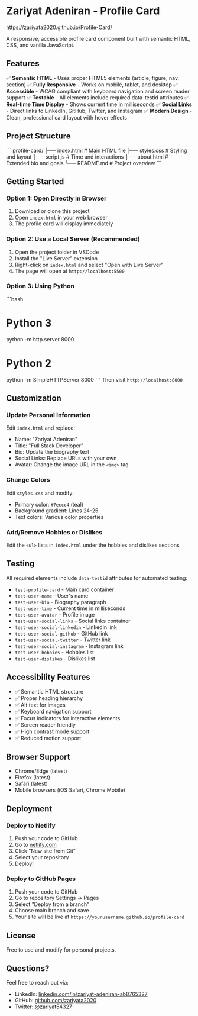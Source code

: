 # Zariyat Adeniran - Profile Card
https://zariyata2020.github.io/Profile-Card/

A responsive, accessible profile card component built with semantic HTML, CSS, and vanilla JavaScript.

## Features

✅ **Semantic HTML** - Uses proper HTML5 elements (article, figure, nav, section)
✅ **Fully Responsive** - Works on mobile, tablet, and desktop
✅ **Accessible** - WCAG compliant with keyboard navigation and screen reader support
✅ **Testable** - All elements include required data-testid attributes
✅ **Real-time Time Display** - Shows current time in milliseconds
✅ **Social Links** - Direct links to LinkedIn, GitHub, Twitter, and Instagram
✅ **Modern Design** - Clean, professional card layout with hover effects

## Project Structure

\`\`\`
profile-card/ 
├── index.html # Main HTML file 
├── styles.css # Styling and layout 
├── script.js # Time and interactions 
├── about.html # Extended bio and goals 
└── README.md # Project overview
\`\`\`

## Getting Started

### Option 1: Open Directly in Browser
1. Download or clone this project
2. Open `index.html` in your web browser
3. The profile card will display immediately

### Option 2: Use a Local Server (Recommended)
1. Open the project folder in VSCode
2. Install the "Live Server" extension
3. Right-click on `index.html` and select "Open with Live Server"
4. The page will open at `http://localhost:5500`

### Option 3: Using Python
\`\`\`bash
# Python 3
python -m http.server 8000

# Python 2
python -m SimpleHTTPServer 8000
\`\`\`
Then visit `http://localhost:8000`

## Customization

### Update Personal Information
Edit `index.html` and replace:
- Name: "Zariyat Adeniran"
- Title: "Full Stack Developer"
- Bio: Update the biography text
- Social Links: Replace URLs with your own
- Avatar: Change the image URL in the `<img>` tag

### Change Colors
Edit `styles.css` and modify:
- Primary color: `#7eccc4` (teal)
- Background gradient: Lines 24-25
- Text colors: Various color properties

### Add/Remove Hobbies or Dislikes
Edit the `<ul>` lists in `index.html` under the hobbies and dislikes sections

## Testing

All required elements include `data-testid` attributes for automated testing:

- `test-profile-card` - Main card container
- `test-user-name` - User's name
- `test-user-bio` - Biography paragraph
- `test-user-time` - Current time in milliseconds
- `test-user-avatar` - Profile image
- `test-user-social-links` - Social links container
- `test-user-social-linkedin` - LinkedIn link
- `test-user-social-github` - GitHub link
- `test-user-social-twitter` - Twitter link
- `test-user-social-instagram` - Instagram link
- `test-user-hobbies` - Hobbies list
- `test-user-dislikes` - Dislikes list

## Accessibility Features

- ✅ Semantic HTML structure
- ✅ Proper heading hierarchy
- ✅ Alt text for images
- ✅ Keyboard navigation support
- ✅ Focus indicators for interactive elements
- ✅ Screen reader friendly
- ✅ High contrast mode support
- ✅ Reduced motion support

## Browser Support

- Chrome/Edge (latest)
- Firefox (latest)
- Safari (latest)
- Mobile browsers (iOS Safari, Chrome Mobile)

## Deployment

### Deploy to Netlify
1. Push your code to GitHub
2. Go to [netlify.com](https://netlify.com)
3. Click "New site from Git"
4. Select your repository
5. Deploy!

### Deploy to GitHub Pages
1. Push your code to GitHub
2. Go to repository Settings → Pages
3. Select "Deploy from a branch"
4. Choose main branch and save
5. Your site will be live at `https://yourusername.github.io/profile-card`

## License

Free to use and modify for personal projects.

## Questions?

Feel free to reach out via:
- LinkedIn: [linkedin.com/in/zariyat-adeniran-ab8765327](https://linkedin.com/in/zariyat-adeniran-ab8765327)
- GitHub: [github.com/zariyata2020](https://github.com/zariyata2020)
- Twitter: [@zariyat54327](https://twitter.com/zariyat54327)


